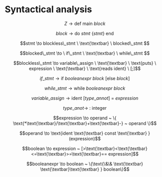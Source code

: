 # Syntactical analysis

<!-- <img src="syntax.png" /> -->
<!-- This is the original latex text for the syntax but since github does not preview it correct, we are stuck with images -->
$$Z \to \text{def main} ~ block $$

$$block \to \text{do} \ stmt ~ \{stmt\} ~ \text{end}$$

$$stmt \to blockless\_stmt  \ \text{\textbar} \ blocked\_stmt $$

$$blocked\_stmt \to \ if\_stmt \ \text{\textbar} \ while\_stmt   $$

$$blockless\_stmt \to variable\_assign \ \text{\textbar} \ \text{puts} \ expression \ \text{\textbar} \ \text{reads ident} \ [;]$$

$$if\_stmt \to \text{if } booleanexpr ~ block ~ [\text{else } block] $$

$$while\_stmt \to  \text{while } booleanexpr ~ block $$

$$ variable\_assign \to  \text{ident} \ [type\_annot] \ = \ expression $$

$$ type\_anot \to \ \text{: integer} $$

$$expression \to operand ~ \{ \text{*\text{\textbar}/\text{\textbar}+\text{\textbar}-} ~ operand \}$$

$$operand \to \text{ident \text{\textbar} const \text{\textbar} } (expression)$$

$$boolean \to expression ~ [>\text{\textbar}<\text{\textbar}<=\text{\textbar}>=\text{\textbar}== expression]$$

$$booleanexpr \to boolean ~ \{\text{\&\& \text{\textbar} \text{\textbar}\text{\textbar} } boolean\}$$
